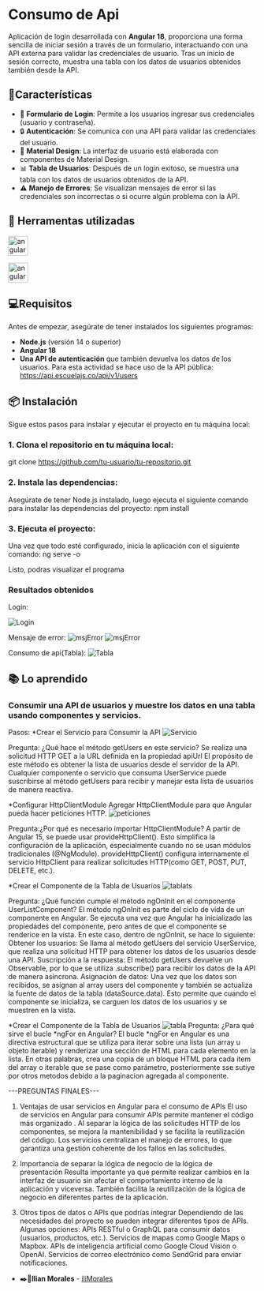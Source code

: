 
# Consumo de Api

Aplicación de login desarrollada con **Angular 18**, proporciona una forma sencilla de iniciar sesión a través de un formulario, interactuando con una API externa para validar las credenciales de usuario.
Tras un inicio de sesión correcto, muestra una tabla con los datos de usuarios obtenidos también desde la API. 

## 🚀Características

- 📝 **Formulario de Login**: Permite a los usuarios ingresar sus credenciales (usuario y contraseña).
- 🔒 **Autenticación**: Se comunica con una API para validar las credenciales del usuario.
- 🎨 **Material Design**: La interfaz de usuario está elaborada con componentes de Material Design.
- 📊 **Tabla de Usuarios**: Después de un login exitoso, se muestra una tabla con los datos de usuarios obtenidos de la API.
- ⚠️ **Manejo de Errores**: Se visualizan mensajes de error si las credenciales son incorrectas o si ocurre algún problema con la API.

## 🔧 Herramentas utilizadas

<a href="https://angular.dev" target="_blank"> <img src="https://www.google.com/url?sa=i&url=https%3A%2F%2Fwww.pngegg.com%2Fen%2Fpng-pxudy&psig=AOvVaw3pERKppxaSkdNIDFp-7YF2&ust=1731902645767000&source=images&cd=vfe&opi=89978449&ved=0CBQQjRxqFwoTCKDurqG-4okDFQAAAAAdAAAAABAE" alt="angular" width="40" height="40"/> </a> 

<a href="https://material.angular.io" target="_blank"> <img src="https://www.google.com/url?sa=i&url=https%3A%2F%2Fv15.material.angular.io%2Fcomponents%2Flist&psig=AOvVaw1hlM3H3WOeOoH91q-hgBkG&ust=1731902773757000&source=images&cd=vfe&opi=89978449&ved=0CBQQjRxqFwoTCMCSlOG-4okDFQAAAAAdAAAAABAI" alt="angularMaterial" width="40" height="40"/> </a> 


## 💻Requisitos

Antes de empezar, asegúrate de tener instalados los siguientes programas:

- **Node.js** (versión 14 o superior)
- **Angular 18**
- **Una API de autenticación** que también devuelva los datos de los usuarios.
Para esta actividad se hace uso de la API pública: https://api.escuelajs.co/api/v1/users

## 📦 Instalación

Sigue estos pasos para instalar y ejecutar el proyecto en tu máquina local:

### 1. Clona el repositorio en tu máquina local:

   git clone https://github.com/tu-usuario/tu-repositorio.git

### 2. Instala las dependencias:
Asegúrate de tener Node.js instalado, luego ejecuta el siguiente comando para instalar las dependencias del proyecto:
    npm install

### 3. Ejecuta el proyecto:
Una vez que todo esté configurado, inicia la aplicación con el siguiente comando:
    ng serve -o

Listo, podras visualizar el programa 

### Resultados obtenidos

Login:

![Login](../Material/src/assets/img/Login.png)

Mensaje de error:
![msjError](../Material/src/assets/img/Error1.png)
![msjError](../Material/src/assets/img/Error2.png)

Consumo de api(Tabla):
![Tabla](../Material/src/assets/img/Home.png)

## 📚 Lo aprendido

### Consumir una API de usuarios y muestre los datos en una tabla usando componentes y servicios.
Pasos: 
*Crear el Servicio para Consumir la API
![Servicio](../Material/src/assets/img/servicio.png)

Pregunta: ¿Qué hace el método getUsers en este servicio?
Se realiza una solicitud HTTP GET a la URL definida en la propiedad apiUrl
El propósito de este método es obtener la lista de usuarios desde el servidor de la API. Cualquier componente o servicio que consuma UserService puede suscribirse al método getUsers para recibir y manejar esta lista de usuarios de manera reactiva.


*Configurar HttpClientModule
Agregar HttpClientModule para que Angular pueda hacer peticiones HTTP.
![peticiones](../Material/src/assets/img/peticiones.png)

Pregunta:¿Por qué es necesario importar HttpClientModule?
A partir de Angular 15, se puede usar provideHttpClient(). Esto simplifica la configuración de la aplicación, especialmente cuando no se usan módulos tradicionales (@NgModule).
provideHttpClient() configura internamente el servicio HttpClient para realizar solicitudes HTTP(como GET, POST, PUT, DELETE, etc.).


*Crear el Componente de la Tabla de Usuarios
![tablats](../Material/src/assets/img/tablats.png)

Pregunta: ¿Qué función cumple el método ngOnInit en el componente UserListComponent?
El método ngOnInit es parte del ciclo de vida de un componente en Angular. Se ejecuta una vez que Angular ha inicializado las propiedades del componente, pero antes de que el componente se renderice en la vista.
En este caso, dentro de ngOnInit, se hace lo siguiente:
Obtener los usuarios: Se llama al método getUsers del servicio UserService, que realiza una solicitud HTTP para obtener los datos de los usuarios desde una API.
Suscripción a la respuesta: El método getUsers devuelve un Observable, por lo que se utiliza .subscribe() para recibir los datos de la API de manera asíncrona.
Asignación de datos: Una vez que los datos son recibidos, se asignan al array users del componente y también se actualiza la fuente de datos de la tabla (dataSource.data).
Esto permite que cuando el componente se inicializa, se carguen los datos de los usuarios y se muestren en la vista.

*Crear el Componente de la Tabla de Usuarios
![tabla](../Material/src/assets/img/tabla.png)
Pregunta: ¿Para qué sirve el bucle *ngFor en Angular? 
El bucle *ngFor en Angular es una directiva estructural que se utiliza para iterar sobre una lista (un array u objeto iterable) y renderizar una sección de HTML para cada elemento en la lista. En otras palabras, crea una copia de un bloque HTML para cada item del array o iterable que se pase como parámetro, posteriormente sse sutiye por otros metodos debido a la paginacion agregada al componente.


---PREGUNTAS FINALES---
1. Ventajas de usar servicios en Angular para el consumo de APIs
El uso de servicios en Angular para consumir APIs permite mantener el código más organizado . Al separar la lógica de las solicitudes HTTP de los componentes, se mejora la mantenibilidad y se facilita la reutilización del código. Los servicios centralizan el manejo de errores, lo que garantiza una gestión coherente de los fallos en las solicitudes.

2. Importancia de separar la lógica de negocio de la lógica de presentación
Resulta importante ya que permite realizar cambios en la interfaz de usuario sin afectar el comportamiento interno de la aplicación y viceversa. También facilita la reutilización de la lógica de negocio en diferentes partes de la aplicación. 

3. Otros tipos de datos o APIs que podrías integrar
Dependiendo de las necesidades del proyecto se pueden integrar diferentes tipos de APIs. Algunas opciones:
APIs RESTful o GraphQL para consumir datos (usuarios, productos, etc.).
Servicios de mapas como Google Maps o Mapbox.
APIs de inteligencia artificial como Google Cloud Vision o OpenAI.
Servicios de correo electrónico como SendGrid para enviar notificaciones.

* **✒️💜Ilian Morales** - [iliMorales](https://github.com/Ilimm9)